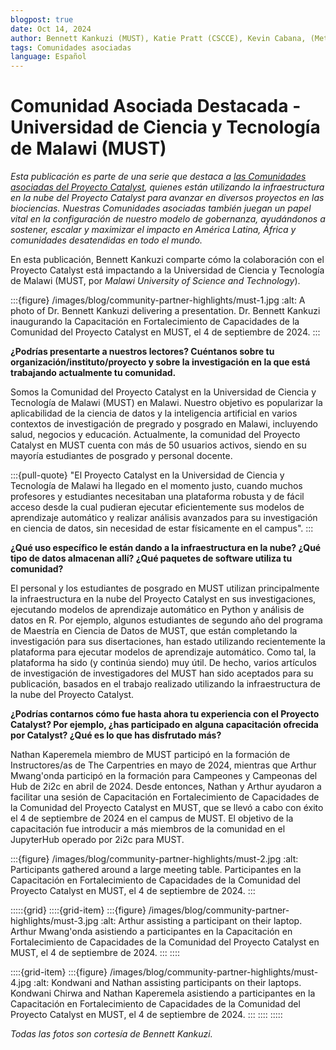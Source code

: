 ```yaml
---
blogpost: true
date: Oct 14, 2024
author: Bennett Kankuzi (MUST), Katie Pratt (CSCCE), Kevin Cabana, (MetaDocencia), Sabrina López (MetaDocencia)
tags: Comunidades asociadas
language: Español
---
```


# Comunidad Asociada Destacada - Universidad de Ciencia y Tecnología de Malawi (MUST)

*Esta publicación es parte de una serie que destaca a [las Comunidades asociadas del Proyecto Catalyst](../current-community-partners.md), quienes están utilizando la infraestructura en la nube del Proyecto Catalyst para avanzar en diversos proyectos en las biociencias. Nuestras Comunidades asociadas también juegan un papel vital en la configuración de nuestro modelo de gobernanza, ayudándonos a sostener, escalar y maximizar el impacto en América Latina, África y comunidades desatendidas en todo el mundo.*

En esta publicación, Bennett Kankuzi comparte cómo la colaboración con el Proyecto Catalyst está impactando a la Universidad de Ciencia y Tecnología de Malawi  (MUST, por _Malawi University of Science and Technology_).

:::{figure} /images/blog/community-partner-highlights/must-1.jpg
:alt: A photo of Dr. Bennett Kankuzi delivering a presentation.
Dr. Bennett Kankuzi inaugurando la Capacitación en Fortalecimiento de Capacidades de la Comunidad del Proyecto Catalyst en MUST, el 4 de septiembre de 2024.
:::

**¿Podrías presentarte a nuestros lectores? Cuéntanos sobre tu organización/instituto/proyecto y sobre la investigación en la que está trabajando actualmente tu comunidad.**

Somos la Comunidad del Proyecto Catalyst en la Universidad de Ciencia y Tecnología de Malawi (MUST) en Malawi. Nuestro objetivo es popularizar la aplicabilidad de la ciencia de datos y la inteligencia artificial en varios contextos de investigación de pregrado y posgrado en Malawi, incluyendo salud, negocios y educación. Actualmente, la comunidad del Proyecto Catalyst en MUST cuenta con más de 50 usuarios activos, siendo en su mayoría estudiantes de posgrado y personal docente.

:::{pull-quote}
"El Proyecto Catalyst en la Universidad de Ciencia y Tecnología de Malawi ha llegado en el momento justo, cuando muchos profesores y estudiantes necesitaban una plataforma robusta y de fácil acceso desde la cual pudieran ejecutar eficientemente sus modelos de aprendizaje automático y realizar análisis avanzados para su investigación en ciencia de datos, sin necesidad de estar físicamente en el campus".
:::

**¿Qué uso específico le están dando a la infraestructura en la nube? ¿Qué tipo de datos almacenan allí? ¿Qué paquetes de software utiliza tu comunidad?**

El personal y los estudiantes de posgrado en MUST utilizan principalmente la infraestructura en la nube del Proyecto Catalyst en sus investigaciones, ejecutando modelos de aprendizaje automático en Python y análisis de datos en R. Por ejemplo, algunos estudiantes de segundo año del programa de Maestría en Ciencia de Datos de MUST, que están completando la investigación para sus disertaciones, han estado utilizando recientemente la plataforma para ejecutar modelos de aprendizaje automático. Como tal, la plataforma ha sido (y continúa siendo) muy útil. De hecho, varios artículos de investigación de investigadores del MUST han sido aceptados para su publicación, basados en el trabajo realizado utilizando la infraestructura de la nube del Proyecto Catalyst.

**¿Podrías contarnos cómo fue hasta ahora tu experiencia con el Proyecto Catalyst? Por ejemplo, ¿has participado en alguna capacitación ofrecida por Catalyst? ¿Qué es lo que has disfrutado más?**

Nathan Kaperemela miembro de MUST participó en la formación de Instructores/as de The Carpentries en mayo de 2024, mientras que Arthur Mwang'onda participó en la formación para Campeones y Campeonas del Hub de 2i2c en abril de 2024. Desde entonces, Nathan y Arthur ayudaron a facilitar una sesión de Capacitación en Fortalecimiento de Capacidades de la Comunidad del Proyecto Catalyst en MUST, que se llevó a cabo con éxito el 4 de septiembre de 2024 en el campus de MUST. El objetivo de la capacitación fue introducir a más miembros de la comunidad en el JupyterHub operado por 2i2c para MUST.

:::{figure} /images/blog/community-partner-highlights/must-2.jpg
:alt: Participants gathered around a large meeting table.
Participantes en la Capacitación en Fortalecimiento de Capacidades de la Comunidad del Proyecto Catalyst en MUST, el 4 de septiembre de 2024.
:::

:::::{grid}
::::{grid-item}
:::{figure} /images/blog/community-partner-highlights/must-3.jpg
:alt: Arthur assisting a participant on their laptop.
Arthur Mwang'onda asistiendo a participantes en la Capacitación en Fortalecimiento de Capacidades de la Comunidad del Proyecto Catalyst en MUST, el 4 de septiembre de 2024.
:::
::::

::::{grid-item}
:::{figure} /images/blog/community-partner-highlights/must-4.jpg
:alt: Kondwani and Nathan assisting participants on their laptops.
Kondwani Chirwa and Nathan Kaperemela asistiendo a participantes en la Capacitación en Fortalecimiento de Capacidades de la Comunidad del Proyecto Catalyst en MUST, el 4 de septiembre de 2024.
:::
::::
:::::

*Todas las fotos son cortesía de Bennett Kankuzi.*
